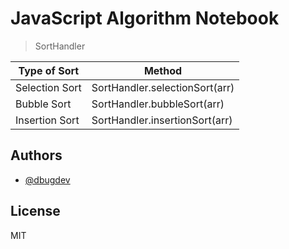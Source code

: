 # JavaScript Algorithm Notebook

> SortHandler

| Type of Sort   | Method                         |
| -------------- | ------------------------------ |
| Selection Sort | SortHandler.selectionSort(arr) |
| Bubble Sort    | SortHandler.bubbleSort(arr)    |
| Insertion Sort | SortHandler.insertionSort(arr) |

## Authors

- [@dbugdev](https://www.github.com/dbugdev)

## License

MIT
